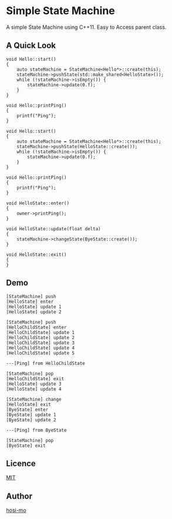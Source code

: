 Simple State Machine
====

A simple State Machine using C++11. Easy to Access parent class.

## A Quick Look
```
void Hello::start()
{
    auto stateMachine = StateMachine<Hello*>::create(this);
    stateMachine->pushState(std::make_shared<HelloState>());
    while (!stateMachine->isEmpty()) {
        stateMachine->update(0.f);
    }
}

void Hello::printPing()
{
    printf("Ping");
}
```

```
void Hello::start()
{
    auto stateMachine = StateMachine<Hello*>::create(this);
    stateMachine->pushState(HelloState::create());
    while (!stateMachine->isEmpty()) {
        stateMachine->update(0.f);
    }
}

void Hello::printPing()
{
    printf("Ping");
}

void HelloState::enter()
{
    owner->printPing();
}

void HelloState::update(float delta)
{
    stateMachine->changeState(ByeState::create());
}

void HelloState::exit()
{
}
```

## Demo
```
[StateMachine] push
[HelloState] enter
[HelloState] update 1
[HelloState] update 2

[StateMachine] push
[HelloChildState] enter
[HelloChildState] update 1
[HelloChildState] update 2
[HelloChildState] update 3
[HelloChildState] update 4
[HelloChildState] update 5

---[Ping] from HelloChildState

[StateMachine] pop
[HelloChildState] exit
[HelloState] update 3
[HelloState] update 4

[StateMachine] change
[HelloState] exit
[ByeState] enter
[ByeState] update 1
[ByeState] update 2

---[Ping] from ByeState

[StateMachine] pop
[ByeState] exit
```

## Licence

[MIT](https://github.com/hosi-mo/tool/blob/master/LICENCE)

## Author

[hosi-mo](http:://hosimo.net)